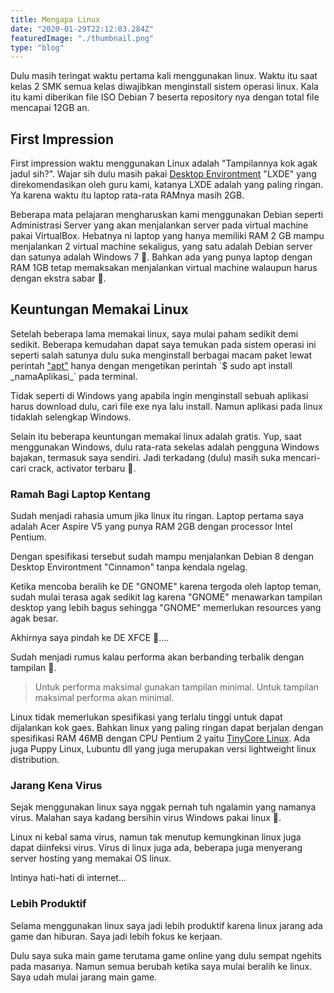 ```yaml
---
title: Mengapa Linux
date: "2020-01-29T22:12:03.284Z"
featuredImage: "./thumbnail.png"
type: "blog"
---
```


Dulu masih teringat waktu pertama kali menggunakan linux. Waktu itu saat kelas 2 SMK semua kelas diwajibkan menginstall sistem operasi linux. Kala itu kami diberikan file ISO Debian 7 beserta repository nya dengan total file mencapai 12GB an. 

## First Impression
First impression waktu menggunakan Linux adalah "Tampilannya kok agak jadul sih?". Wajar sih dulu masih pakai [Desktop Environtment](https://id.wikipedia.org/wiki/Lingkungan_desktop) "LXDE" yang direkomendasikan oleh guru kami, katanya LXDE adalah yang paling ringan. Ya karena waktu itu laptop rata-rata RAMnya masih 2GB.

Beberapa mata pelajaran mengharuskan kami menggunakan Debian seperti Administrasi Server yang akan menjalankan server pada virtual machine pakai VirtualBox. Hebatnya ni laptop yang hanya memiliki RAM 2 GB mampu menjalankan 2 virtual machine sekaligus, yang satu adalah Debian server dan satunya adalah Windows 7 🤣. Bahkan ada yang punya laptop dengan RAM 1GB tetap memaksakan menjalankan virtual machine walaupun harus dengan ekstra sabar 🤣.

## Keuntungan Memakai Linux
Setelah beberapa lama memakai linux, saya mulai paham sedikit demi sedikit. Beberapa kemudahan dapat saya temukan pada sistem operasi ini seperti salah satunya dulu suka menginstall berbagai macam paket lewat perintah ["apt"](https://id.wikipedia.org/wiki/APT_(manajer_paket)) hanya dengan mengetikan perintah `$ sudo apt install _namaAplikasi_` pada terminal. 

Tidak seperti di Windows yang apabila ingin menginstall sebuah aplikasi harus download dulu, cari file exe nya lalu install. Namun aplikasi pada linux tidaklah selengkap Windows. 

Selain itu beberapa keuntungan memakai linux adalah gratis. Yup, saat menggunakan Windows, dulu rata-rata sekelas adalah pengguna Windows bajakan, termasuk saya sendiri. Jadi terkadang (dulu) masih suka mencari-cari crack, activator terbaru 🤣. 

### Ramah Bagi Laptop Kentang
Sudah menjadi rahasia umum jika linux itu ringan. Laptop pertama saya adalah Acer Aspire V5 yang punya RAM 2GB dengan processor Intel Pentium. 

Dengan spesifikasi tersebut sudah mampu menjalankan Debian 8 dengan Desktop Environtment "Cinnamon" tanpa kendala ngelag.

Ketika mencoba beralih ke DE "GNOME" karena tergoda oleh laptop teman, sudah mulai terasa agak sedikit lag karena "GNOME" menawarkan tampilan desktop yang lebih bagus sehingga "GNOME" memerlukan resources yang agak besar. 

Akhirnya saya pindah ke DE XFCE 🤣....

Sudah menjadi rumus kalau performa akan berbanding terbalik dengan tampilan 🤣. 


> Untuk performa maksimal gunakan tampilan minimal. Untuk tampilan maksimal performa akan minimal. 

Linux tidak memerlukan spesifikasi yang terlalu tinggi untuk dapat dijalankan kok gaes. Bahkan linux yang paling ringan dapat berjalan dengan spesifikasi RAM 46MB dengan CPU Pentium 2 yaitu [TinyCore Linux](http://tinycorelinux.net/). Ada juga Puppy Linux, Lubuntu dll yang juga merupakan versi lightweight linux distribution.

### Jarang Kena Virus
Sejak menggunakan linux saya nggak pernah tuh ngalamin yang namanya virus. Malahan saya kadang bersihin virus Windows pakai linux 🤣. 

Linux ni kebal sama virus, namun tak menutup kemungkinan linux juga dapat diinfeksi virus. Virus di linux juga ada, beberapa juga menyerang server hosting yang memakai OS linux.

Intinya hati-hati di internet...

### Lebih Produktif
Selama menggunakan linux saya jadi lebih produktif karena linux jarang ada game dan hiburan. Saya jadi lebih fokus ke kerjaan.

Dulu saya suka main game terutama game online yang dulu sempat ngehits pada masanya. Namun semua berubah ketika saya mulai beralih ke linux. Saya udah mulai jarang main game.
